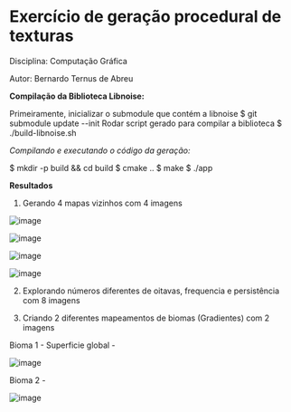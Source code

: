 # Exercício de geração procedural de texturas

Disciplina: Computação Gráfica

Autor: Bernardo Ternus de Abreu

**Compilação da Biblioteca Libnoise:**

Primeiramente, inicializar o submodule que contém a libnoise
$ git submodule update --init
Rodar script gerado para compilar a biblioteca
$ ./build-libnoise.sh

*Compilando e executando o código da geração:*

$ mkdir -p build && cd build
$ cmake ..
$ make
$ ./app

**Resultados**

1) Gerando 4 mapas vizinhos com 4 imagens

![image](https://user-images.githubusercontent.com/90293389/175091854-16434cde-bd90-4a2a-9e4b-3763b19c2658.png)

![image](https://user-images.githubusercontent.com/90293389/175091919-ee89d2f2-1408-4966-8a47-ba32a82db1aa.png)

![image](https://user-images.githubusercontent.com/90293389/175091950-07345bc1-2dc7-4446-aabf-21e908ca5bd7.png)

![image](https://user-images.githubusercontent.com/90293389/175091978-2e8fd8a5-d770-431c-b69d-3bdc4c8c26c2.png)

2) Explorando números diferentes de oitavas, frequencia e persistência com 8 imagens

3) Criando 2 diferentes mapeamentos de biomas (Gradientes) com 2 imagens

Bioma 1 - Superficie global - 

![image](https://user-images.githubusercontent.com/90293389/175092065-ab5a287c-7ca3-4bd1-9983-04e59b667777.png) 

Bioma 2 - 

![image](https://user-images.githubusercontent.com/90293389/175093010-5a07546f-feb8-442a-a108-cb76d6aba4b7.png)

